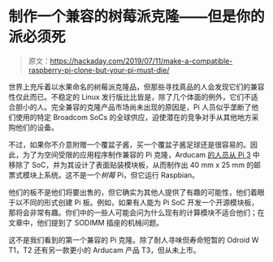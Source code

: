 # 制作一个兼容的树莓派克隆——但是你的派必须死

> 原文：<https://hackaday.com/2019/07/11/make-a-compatible-raspberry-pi-clone-but-your-pi-must-die/>

世界上充斥着以水果命名的树莓派克隆品，但那些寻找真品的人会发现它们的兼容性仅此而已。不稳定的 Linux 发行版比比皆是，除了几个体面的例外，它们不适合胆小的人。完全兼容的克隆产品市场尚未出现的原因是，Pi 人员似乎垄断了他们使用的特定 Broadcom SoCs 的全球供应，迫使潜在的竞争对手从其他地方采购他们的设备。

不过，如果你不介意附赠一个覆盆子酱，买一个覆盆子酱足球还是很容易的。因此，为了为空间受限的应用程序制作兼容的 Pi 克隆，Arducam [的人员从 Pi 3](https://www.arducam.com/shrink-your-raspberry-pi-into-a-40x25mm-somsystem-on-module/) 中移除了 SoC，并为其设计了表面贴装模块板，从而制作出 40 mm x 25 mm 的邮票式模块上系统。这不是一个*树莓* Pi，但它运行 Raspbian。

他们的板不是他们将要出售的，但它确实为其他人提供了有趣的可能性，他们着眼于以不同的形式创建 Pi 板。例如，如果有人能为 Pi SoC 开发一个开源模块板，那将会非常有趣。你们中的一些人可能会问为什么现有的计算模块不适合他们；在文章中，他们提到了 SODIMM 插座的机械问题。

这不是我们看到的第一个兼容的 Pi 克隆。除了耐人寻味但寿命短暂的 Odroid W T1，T2 还有另一款更小的 Arducam 产品 T3，但从未上市。